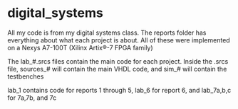 # digital_systems
All my code is from my digital systems class. 
The reports folder has everything about what each project is about. 
All of these were implemented on a Nexys A7-100T (Xilinx Artix®-7 FPGA family)

The lab_#.srcs files contain the main code for each project.
Inside the .srcs file, sources_# will contain the main VHDL code, and sim_# will contain the testbenches

lab_1 contains code for reports 1 through 5, 
lab_6 for report 6,
and lab_7a,b,c for 7a,7b, and 7c
